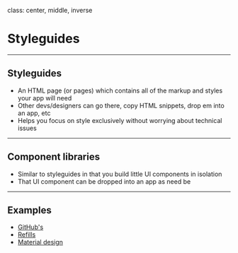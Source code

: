 class: center, middle, inverse

# Styleguides

---

## Styleguides

- An HTML page (or pages) which contains all of the markup and styles your app will need
- Other devs/designers can go there, copy HTML snippets, drop em into an app, etc
- Helps you focus on style exclusively without worrying about technical issues

---

## Component libraries

- Similar to styleguides in that you build little UI components in isolation
- That UI component can be dropped into an app as need be

---

## Examples

- [GitHub's](https://github.com/styleguide)
- [Refills](http://refills.bourbon.io/)
- [Material design](http://www.google.com/design/spec/layout/structure.html#structure-ui-regions)

